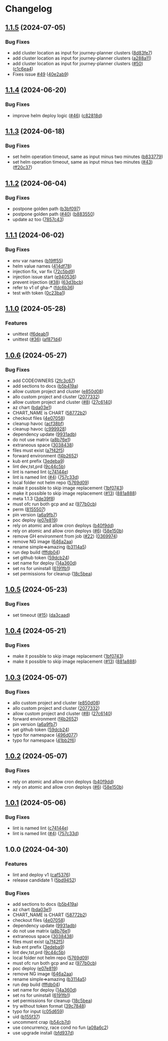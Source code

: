 # Changelog

## [1.1.5](https://github.com/entur/gha-helm/compare/v1.1.4...v1.1.5) (2024-07-05)


### Bug Fixes

* add cluster location as input for journey-planner clusters ([8d83fe7](https://github.com/entur/gha-helm/commit/8d83fe7c72ab6affe536bbaf52efc09fade1ae23))
* add cluster location as input for journey-planner clusters ([a288a11](https://github.com/entur/gha-helm/commit/a288a11fa559cab5d8eff80709c04f6e4ecb8025))
* add cluster location as input for journey-planner clusters ([#50](https://github.com/entur/gha-helm/issues/50)) ([c1c6ea4](https://github.com/entur/gha-helm/commit/c1c6ea42fb3563e05ec06bca4786e92e6185dae0))
* Fixes issue [#49](https://github.com/entur/gha-helm/issues/49) ([40e2ab9](https://github.com/entur/gha-helm/commit/40e2ab983829c8ade626fc72be5e05b5e2b51c72))

## [1.1.4](https://github.com/entur/gha-helm/compare/v1.1.3...v1.1.4) (2024-06-20)


### Bug Fixes

* improve helm deploy logic ([#46](https://github.com/entur/gha-helm/issues/46)) ([c82818d](https://github.com/entur/gha-helm/commit/c82818d0aa8dacbc23d1a01d6146772394e1f884))

## [1.1.3](https://github.com/entur/gha-helm/compare/v1.1.2...v1.1.3) (2024-06-18)


### Bug Fixes

* set helm operation timeout, same as input minus two minutes ([b833779](https://github.com/entur/gha-helm/commit/b8337792aad8e7f50d00b0905b85f956c1bcccab))
* set helm operation timeout, same as input minus two minutes ([#43](https://github.com/entur/gha-helm/issues/43)) ([ff20c37](https://github.com/entur/gha-helm/commit/ff20c37dde2216f2c1c60a6deb09fe7a6d4ae557))

## [1.1.2](https://github.com/entur/gha-helm/compare/v1.1.1...v1.1.2) (2024-06-04)


### Bug Fixes

* postpone golden path ([b3bf097](https://github.com/entur/gha-helm/commit/b3bf097fddd7bd39af4cff14e1896f52495a0c7b))
* postpone golden path ([#40](https://github.com/entur/gha-helm/issues/40)) ([b883550](https://github.com/entur/gha-helm/commit/b88355006c3ca18e697c3cc86605cbca452ef686))
* update az too ([7857c43](https://github.com/entur/gha-helm/commit/7857c4321779f201ea2e7b524cb3d2ce3d4e6355))

## [1.1.1](https://github.com/entur/gha-helm/compare/v1.1.0...v1.1.1) (2024-06-02)


### Bug Fixes

* env var names ([b19ff55](https://github.com/entur/gha-helm/commit/b19ff55dadfbf41ba1e3dd677ec392b3534c8bcb))
* helm value names ([414df78](https://github.com/entur/gha-helm/commit/414df78f108a69fc713699a228fd626ca6941acd))
* injection fix, var fix ([72c5bd9](https://github.com/entur/gha-helm/commit/72c5bd9f58b4fef493844d3291cd6d6ba330dd4d))
* injection issue start ([e940536](https://github.com/entur/gha-helm/commit/e94053684c8443d98eee12f907c1181ff25c988e))
* prevent injection ([#38](https://github.com/entur/gha-helm/issues/38)) ([63d3bcb](https://github.com/entur/gha-helm/commit/63d3bcb2b60d9e0abb09424ac5b7eb438d00f7ff))
* refer to v1 of gha-* ([fdc6b36](https://github.com/entur/gha-helm/commit/fdc6b3602d8ca8d6f9d7333f86cdcac379772446))
* test with token ([0c23ba1](https://github.com/entur/gha-helm/commit/0c23ba1d5a20c62bd4b31312a3de4d1796c08e1e))

## [1.1.0](https://github.com/entur/gha-helm/compare/v1.0.6...v1.1.0) (2024-05-28)


### Features

* unittest ([f6deab1](https://github.com/entur/gha-helm/commit/f6deab119585d46ebe36b93a225cd72d1de30fd8))
* unittest ([#36](https://github.com/entur/gha-helm/issues/36)) ([af871d4](https://github.com/entur/gha-helm/commit/af871d494f8ec897379e6bc26bb7cb3ab77eeb8d))

## [1.0.6](https://github.com/entur/gha-helm/compare/v1.0.6...v1.0.6) (2024-05-27)

### Bug Fixes

* add CODEOWNERS ([2fc3c67](https://github.com/entur/gha-helm/commit/2fc3c670daba3fc13f4e5687c7fe775f176b9842))
* add sections to docs ([b5b419a](https://github.com/entur/gha-helm/commit/b5b419aca4c01cb9b9da3851114d78120c274d26))
* allow custom project and cluster ([e850d08](https://github.com/entur/gha-helm/commit/e850d08859a70448e6cd88fa1c381fa2391b9036))
* allo custom project and cluster ([2077332](https://github.com/entur/gha-helm/commit/207733213325e1e120a3de8ec3ed3e0e23e5c40b))
* allow custom project and cluster ([#8](https://github.com/entur/gha-helm/issues/8)) ([27c6140](https://github.com/entur/gha-helm/commit/27c614017a7d33c8e54e8aa47820263b24cbc368))
* az chart ([bda03e1](https://github.com/entur/gha-helm/commit/bda03e18b1cb4c2c78fde323fb27c270b9130e9c))
* CHART_NAME is CHART ([58772b2](https://github.com/entur/gha-helm/commit/58772b20d7e22107b9e17151159a4a06dd9c5b71))
* checkout files ([4e07058](https://github.com/entur/gha-helm/commit/4e0705829417fff7a87921de711f0afec25d9ab1))
* cleanup havoc ([acf38bf](https://github.com/entur/gha-helm/commit/acf38bf44e994628b4fa09f1c643da82492e1a30))
* cleanup havoc ([c999928](https://github.com/entur/gha-helm/commit/c9999281657ec5530348124946ff9775f5d99309))
* dependency update ([9931adb](https://github.com/entur/gha-helm/commit/9931adb32c420a73852e2fa42d091c4cf742b117))
* do not use matrix ([a8b76e1](https://github.com/entur/gha-helm/commit/a8b76e1d8d3def0461b2b48ae55c69213e97c878))
* extraneous space ([3038438](https://github.com/entur/gha-helm/commit/30384381798dd7cd52df40426e592e026e984f5d))
* files must exist ([a7f42f5](https://github.com/entur/gha-helm/commit/a7f42f5d0328c259e8cc04d8b5ff3f007232592f))
* forward environment ([f4b2652](https://github.com/entur/gha-helm/commit/f4b26524a31dd407883c249e024d949dbc34ab41))
* kub ent prefix ([3edeba9](https://github.com/entur/gha-helm/commit/3edeba92cdf63f7854f70fa9161746d5e575e1e6))
* lint dev,tst,prd ([9c44c5b](https://github.com/entur/gha-helm/commit/9c44c5b34ca06be39b2c84ae14a244a507d19574))
* lint is named lint ([c74144e](https://github.com/entur/gha-helm/commit/c74144e7262f34c84c431772b424cf265b86051a))
* lint is named lint ([#4](https://github.com/entur/gha-helm/issues/4)) ([757c33d](https://github.com/entur/gha-helm/commit/757c33d999ba63d90c72bb15f6545a2b2fd705f5))
* local folder not helm repo ([5769d09](https://github.com/entur/gha-helm/commit/5769d09a1188dd79e926a2e51391b39599d42f4f))
* make it possible to skip image replacement ([1bf0743](https://github.com/entur/gha-helm/commit/1bf07433dc0cbac2b53f772ab82ff4b66f5d34c0))
* make it possible to skip image replacement ([#13](https://github.com/entur/gha-helm/issues/13)) ([881a888](https://github.com/entur/gha-helm/commit/881a88815476e63015bf3c34abc86eac763819df))
* meta 1.1.3 ([3de39f8](https://github.com/entur/gha-helm/commit/3de39f8af3399a098c91e08eb65fa4e73eaa747a))
* must ofc run both gcp and az ([977b0cb](https://github.com/entur/gha-helm/commit/977b0cb299784b53f9defab29893408d8cd68186))
* perm ([8155507](https://github.com/entur/gha-helm/commit/8155507a72406dd50f03159f5ea317c342114f99))
* pin version ([a6a9fb7](https://github.com/entur/gha-helm/commit/a6a9fb730626b4296e20f21237ec5354050d841d))
* poc deploy ([e07e819](https://github.com/entur/gha-helm/commit/e07e8193bb2ccf4deef59997f1202b393fb5edbc))
* rely on atomic and allow cron deploys ([b40f9dd](https://github.com/entur/gha-helm/commit/b40f9dd2b78239a65d64e87f788a705b547c2c19))
* rely on atomic and allow cron deploys ([#6](https://github.com/entur/gha-helm/issues/6)) ([58e150b](https://github.com/entur/gha-helm/commit/58e150b0bfc2cbe7b6f4780c357e053d9022c09a))
* remove GH environment from job ([#22](https://github.com/entur/gha-helm/issues/22)) ([0369974](https://github.com/entur/gha-helm/commit/03699747388654116703a41e570d5a6658835047))
* remove NG image ([646a2aa](https://github.com/entur/gha-helm/commit/646a2aa5f369e27400c578784afccdb1faedb71a))
* rename simple=&gt;amazing ([b3114a5](https://github.com/entur/gha-helm/commit/b3114a59601445208420e4ad3211baf607f2400f))
* run dep build ([fffdb04](https://github.com/entur/gha-helm/commit/fffdb04dac5bfcc920bd174828dddad32eb5b3a0))
* set github token ([59dcb24](https://github.com/entur/gha-helm/commit/59dcb24366b02209b412b7c5368377438e9edc6e))
* set name for deploy ([14a360d](https://github.com/entur/gha-helm/commit/14a360dae10c8e922671b12e20f29483352badc0))
* set ns for uninstall ([6191fb1](https://github.com/entur/gha-helm/commit/6191fb162bf58c6a9db7c63c5a0256cb9b31147b))
* set permissions for cleanup ([18c5bea](https://github.com/entur/gha-helm/commit/18c5bea4c3d1d95990c2ee34e861e63f9836b291))

## [1.0.5](https://github.com/entur/gha-helm/compare/v1.0.4...v1.0.5) (2024-05-23)

### Bug Fixes

- set timeout ([#15](https://github.com/entur/gha-helm/issues/15)) ([da3caad](https://github.com/entur/gha-helm/commit/da3caad27e76b864d406646d73443bc5553fa860))

## [1.0.4](https://github.com/entur/gha-helm/compare/v1.0.3...v1.0.4) (2024-05-21)

### Bug Fixes

- make it possible to skip image replacement ([1bf0743](https://github.com/entur/gha-helm/commit/1bf07433dc0cbac2b53f772ab82ff4b66f5d34c0))
- make it possible to skip image replacement ([#13](https://github.com/entur/gha-helm/issues/13)) ([881a888](https://github.com/entur/gha-helm/commit/881a88815476e63015bf3c34abc86eac763819df))

## [1.0.3](https://github.com/entur/gha-helm/compare/v1.0.2...v1.0.3) (2024-05-07)

### Bug Fixes

- allo custom project and cluster ([e850d08](https://github.com/entur/gha-helm/commit/e850d08859a70448e6cd88fa1c381fa2391b9036))
- allo custom project and cluster ([2077332](https://github.com/entur/gha-helm/commit/207733213325e1e120a3de8ec3ed3e0e23e5c40b))
- allow custom project and cluster ([#8](https://github.com/entur/gha-helm/issues/8)) ([27c6140](https://github.com/entur/gha-helm/commit/27c614017a7d33c8e54e8aa47820263b24cbc368))
- forward environment ([f4b2652](https://github.com/entur/gha-helm/commit/f4b26524a31dd407883c249e024d949dbc34ab41))
- pin version ([a6a9fb7](https://github.com/entur/gha-helm/commit/a6a9fb730626b4296e20f21237ec5354050d841d))
- set github token ([59dcb24](https://github.com/entur/gha-helm/commit/59dcb24366b02209b412b7c5368377438e9edc6e))
- typo for namespace ([496d077](https://github.com/entur/gha-helm/commit/496d07793e780ebf77ace1c6d072e781c7931226))
- typo for namespace ([41bb2f6](https://github.com/entur/gha-helm/commit/41bb2f695fc508d027942f56dac2cb297fd5a40a))

## [1.0.2](https://github.com/entur/gha-helm/compare/v1.0.1...v1.0.2) (2024-05-07)

### Bug Fixes

- rely on atomic and allow cron deploys ([b40f9dd](https://github.com/entur/gha-helm/commit/b40f9dd2b78239a65d64e87f788a705b547c2c19))
- rely on atomic and allow cron deploys ([#6](https://github.com/entur/gha-helm/issues/6)) ([58e150b](https://github.com/entur/gha-helm/commit/58e150b0bfc2cbe7b6f4780c357e053d9022c09a))

## [1.0.1](https://github.com/entur/gha-helm/compare/v1.0.0...v1.0.1) (2024-05-06)

### Bug Fixes

- lint is named lint ([c74144e](https://github.com/entur/gha-helm/commit/c74144e7262f34c84c431772b424cf265b86051a))
- lint is named lint ([#4](https://github.com/entur/gha-helm/issues/4)) ([757c33d](https://github.com/entur/gha-helm/commit/757c33d999ba63d90c72bb15f6545a2b2fd705f5))

## 1.0.0 (2024-04-30)

### Features

- lint and deploy v1 ([caf5376](https://github.com/entur/gha-helm/commit/caf5376e722caaff8715d11041258329ca751be5))
- release candidate 1 ([5bd9452](https://github.com/entur/gha-helm/commit/5bd9452550c83e1cdcbd928ac0a0c53c8557f825))

### Bug Fixes

- add sections to docs ([b5b419a](https://github.com/entur/gha-helm/commit/b5b419aca4c01cb9b9da3851114d78120c274d26))
- az chart ([bda03e1](https://github.com/entur/gha-helm/commit/bda03e18b1cb4c2c78fde323fb27c270b9130e9c))
- CHART_NAME is CHART ([58772b2](https://github.com/entur/gha-helm/commit/58772b20d7e22107b9e17151159a4a06dd9c5b71))
- checkout files ([4e07058](https://github.com/entur/gha-helm/commit/4e0705829417fff7a87921de711f0afec25d9ab1))
- dependency update ([9931adb](https://github.com/entur/gha-helm/commit/9931adb32c420a73852e2fa42d091c4cf742b117))
- do not use matrix ([a8b76e1](https://github.com/entur/gha-helm/commit/a8b76e1d8d3def0461b2b48ae55c69213e97c878))
- extraneous space ([3038438](https://github.com/entur/gha-helm/commit/30384381798dd7cd52df40426e592e026e984f5d))
- files must exist ([a7f42f5](https://github.com/entur/gha-helm/commit/a7f42f5d0328c259e8cc04d8b5ff3f007232592f))
- kub ent prefix ([3edeba9](https://github.com/entur/gha-helm/commit/3edeba92cdf63f7854f70fa9161746d5e575e1e6))
- lint dev,tst,prd ([9c44c5b](https://github.com/entur/gha-helm/commit/9c44c5b34ca06be39b2c84ae14a244a507d19574))
- local folder not helm repo ([5769d09](https://github.com/entur/gha-helm/commit/5769d09a1188dd79e926a2e51391b39599d42f4f))
- must ofc run both gcp and az ([977b0cb](https://github.com/entur/gha-helm/commit/977b0cb299784b53f9defab29893408d8cd68186))
- poc deploy ([e07e819](https://github.com/entur/gha-helm/commit/e07e8193bb2ccf4deef59997f1202b393fb5edbc))
- remove NG image ([646a2aa](https://github.com/entur/gha-helm/commit/646a2aa5f369e27400c578784afccdb1faedb71a))
- rename simple=&gt;amazing ([b3114a5](https://github.com/entur/gha-helm/commit/b3114a59601445208420e4ad3211baf607f2400f))
- run dep build ([fffdb04](https://github.com/entur/gha-helm/commit/fffdb04dac5bfcc920bd174828dddad32eb5b3a0))
- set name for deploy ([14a360d](https://github.com/entur/gha-helm/commit/14a360dae10c8e922671b12e20f29483352badc0))
- set ns for uninstall ([6191fb1](https://github.com/entur/gha-helm/commit/6191fb162bf58c6a9db7c63c5a0256cb9b31147b))
- set permissions for cleanup ([18c5bea](https://github.com/entur/gha-helm/commit/18c5bea4c3d1d95990c2ee34e861e63f9836b291))
- try without token format ([39c7848](https://github.com/entur/gha-helm/commit/39c784856b5a49e91a84dc6da0b00b2c947a05c2))
- typo for input ([c05d659](https://github.com/entur/gha-helm/commit/c05d659cc3bce50096af1a954478a0227a155077))
- uid ([b155f37](https://github.com/entur/gha-helm/commit/b155f379b34fbeb2ac996f3f77caea492ee95d65))
- uncomment crap ([b54cb7d](https://github.com/entur/gha-helm/commit/b54cb7d6fefd460d2486898210d4f898b2b0848e))
- use concurrency, race cond no fun ([a08a6c2](https://github.com/entur/gha-helm/commit/a08a6c20724b4657a30d32868422359e429ec804))
- use upgrade install ([bfd937d](https://github.com/entur/gha-helm/commit/bfd937d2122fbcebce3de7e35c6f3a9ff0cd3a54))
